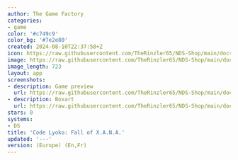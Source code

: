 ```yaml
---
author: The Game Factory
categories:
- game
color: '#c749c9'
color_bg: '#7e2e80'
created: 2024-08-10T22:37:58+Z
icon: https://raw.githubusercontent.com/TheRinzler65/NDS-Shop/main/docs/assets/images/icons/codelyokoxana.png
image: https://raw.githubusercontent.com/TheRinzler65/NDS-Shop/main/docs/assets/images/icons/codelyokoxana.png
image_length: 723
layout: app
screenshots:
- description: Game preview
  url: https://raw.githubusercontent.com/TheRinzler65/NDS-Shop/main/docs/assets/images/screenshots/codelyokoxana/codelyokoxana.png
- description: Boxart
  url: https://raw.githubusercontent.com/TheRinzler65/NDS-Shop/main/docs/assets/images/boxart/Code%20LyokoFall%20of%20X.A.N.A.%20(Europe)%20(En%2CFr).nds.png
stars: 0
systems:
- DS
title: 'Code Lyoko: Fall of X.A.N.A.'
updated: '---'
version: (Europe) (En,Fr)
---
```

